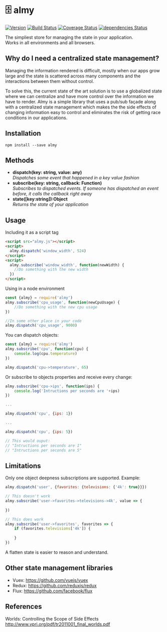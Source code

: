 # 🗄️ almy
[![Version](https://badgen.net/npm/v/almy)](https://www.npmjs.com/package/almy) 
[![Build Status](https://travis-ci.org/tomas2387/almy.svg?branch=master)](https://travis-ci.org/tomas2387/almy) 
[![Coverage Status](https://coveralls.io/repos/github/tomas2387/almy/badge.svg?branch=master)](https://coveralls.io/github/tomas2387/almy?branch=master)
[![dependencies Status](https://david-dm.org/tomas2387/almy/status.svg)](https://david-dm.org/tomas2387/almy)

The simpliest store for managing the state in your application.    
Works in all environments and all browsers.

## Why do I need a centralized state management?

Managing the information rendered is difficult, mostly when our apps grow large and the state is scattered across many components and the interactions between them without control. 

To solve this, the current state of the art solution is to use a globalized state where we can centralize and have more control over the information we have to render. Almy is a simple library that uses a pub/sub façade along with a centralized state management which makes the the side effects of changing information easy to control and eliminates the risk of getting race conditions in our applications.


## Installation
```
npm install --save almy
```


## Methods
- **dispatch(key: string, value: any)**    
_Dispatches some event that happened in a key value fashion_
- **subscribe(key: string, callback: Function)**   
_Subscribes to dispatched events. If someone has dispatched an event before, it calls the callback right away_
- **state([key:string]):Object**    
_Returns the state of your application_

## Usage

Including it as a script tag    
```html
<script src="almy.js"></script>
<script>
  almy.dispatch('window_width', 524)
</script>
<script>
  almy.subscribe('window_width', function(newWidth) {
    //Do something with the new width
  })
</script>
```

Using in a node environment
```javascript
const {almy} = require('almy')
almy.subscribe('cpu_usage', function(newCpuUsage) {
    //Do something with the new cpu usage
})

//In some other place in your code
almy.dispatch('cpu_usage', 9000)
```

You can dispatch objects:
```javascript
const {almy} = require('almy')
almy.subscribe('cpu', function(cpu) {
    console.log(cpu.temperature)
})

almy.dispatch('cpu->temperature', 65)
```
Or subscribe to objects properties and receive every change:
```javascript
almy.subscribe('cpu->ips', function(ips) {
    console.log('Intructions per seconds are '+ips)
})

...

almy.dispatch('cpu', {ips: 1})

...

almy.dispatch('cpu', {ips: 5})

// This would ouput:
// "Intructions per seconds are 1"
// "Intructions per seconds are 5"
```

## Limitations

Only one object deepness subscriptions are supported. Example:

````js
almy.dispatch('user', {favorites: {televisions: {'4k': true}}})

// This doesn't work
almy.subscribe('user->favorites->televisions->4k', value => {
    
})

// This does work
almy.subscribe('user->favorites', favorites => {
    if (favorites.televisions['4k']) {
        
    }
})
````

A flatten state is easier to reason and understand.

## Other state management libraries

  - Vuex: https://github.com/vuejs/vuex
  - Redux: https://github.com/reduxjs/redux
  - Flux: https://github.com/facebook/flux

## References

Worlds: Controlling the Scope of Side Effects
http://www.vpri.org/pdf/tr2011001_final_worlds.pdf
